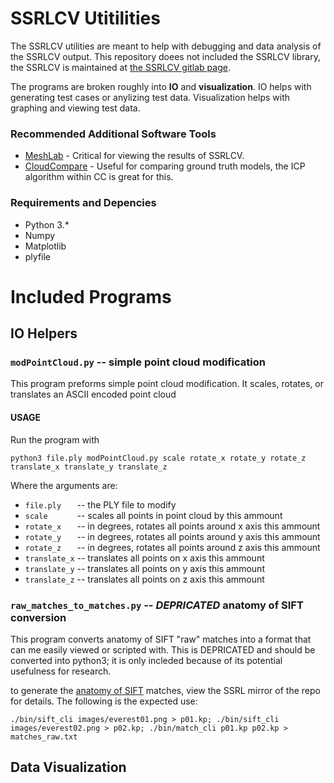 # SSRLCV Utitilities

The SSRLCV utilities are meant to help with debugging and data analysis of the SSRLCV output. This repository doees not included the SSRLCV library, the SSRLCV is maintained at [the SSRLCV gitlab page](https://gitlab.smallsat.uga.edu/payload_software/ssrlcv-utilities).

The programs are broken roughly into **IO** and **visualization**. IO helps with generating test cases or anylizing test data. Visualization helps with graphing and viewing test data.

### Recommended Additional Software Tools

* [MeshLab](http://www.meshlab.net/) - Critical for viewing the results of SSRLCV.
* [CloudCompare](https://cloudcompare.org/) - Useful for comparing ground truth models, the ICP algorithm within CC is great for this.


### Requirements and Depencies

* Python 3.*
* Numpy
* Matplotlib
* plyfile

# Included Programs

## IO Helpers

### `modPointCloud.py` -- simple point cloud modification

This program preforms simple point cloud modification. It scales, rotates, or translates an ASCII encoded point cloud

#### USAGE

Run the program with
```
python3 file.ply modPointCloud.py scale rotate_x rotate_y rotate_z translate_x translate_y translate_z
```
Where the arguments are:

* `file.ply   `  -- the PLY file to modify
* `scale      `  -- scales all points in point cloud by this ammount
* `rotate_x   `  -- in degrees, rotates all points around x axis this ammount
* `rotate_y   `  -- in degrees, rotates all points around y axis this ammount
* `rotate_z   `  -- in degrees, rotates all points around z axis this ammount
* `translate_x`  -- translates all points on x axis this ammount
* `translate_y`  -- translates all points on y axis this ammount
* `translate_z`  -- translates all points on z axis this ammount


### `raw_matches_to_matches.py` -- ***DEPRICATED*** anatomy of SIFT conversion

This program converts anatomy of SIFT "raw" matches into a format that can me easily viewed or scripted with. This is DEPRICATED and should be converted into python3; it is only incleded because of its potential usefulness for research.

to generate the [anatomy of SIFT]() matches, view the SSRL mirror of the repo for details. The following is the expected use:

```
./bin/sift_cli images/everest01.png > p01.kp; ./bin/sift_cli images/everest02.png > p02.kp; ./bin/match_cli p01.kp p02.kp > matches_raw.txt
```

## Data Visualization
